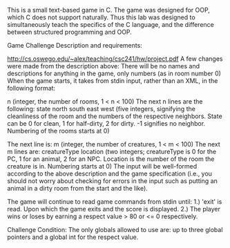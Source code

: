 This is a small text-based game in C. 
The game was designed for OOP, which C does not support naturally. 
Thus this lab was designed to simultaneously teach the specifics of the C language, and the difference between structured programming and OOP.


Game Challenge Description and requirements:

http://cs.oswego.edu/~alex/teaching/csc241/hw/project.pdf
A few changes were made from the description above:
There will be no names and descriptions for anything in the game, only numbers (as in room number 0)
When the game starts, it takes from stdin input, rather than an XML, in the following format:

n (integer, the number of rooms, 1 < n < 100)
The next n lines are the following:
state north south east west (five integers, signifying the cleanliness of the room and the numbers of the respective neighbors.
State can be 0 for clean, 1 for half-dirty, 2 for dirty. -1 signifies no neighbor. Numbering of the rooms starts at 0)

The next line is:
m (integer, the number of creatures, 1 < m < 100)
The next m lines are:
creatureType location (two integers; creatureType is 0 for the PC, 1 for an animal, 2 for an NPC. 
Location is the number of the room the creature is in. Numbering starts at 0)
The input will be well-formed according to the above description and the game specification 
(i.e., you should not worry about checking for errors in the input such as putting an animal in a dirty room from the start and the like).

The game will continue to read game commands from stdin until:
1.) 'exit' is read. Upon which the game exits and the score is displayed.
2.) The player wins or loses by earning a respect value > 80 or <= 0 respectively.

Challenge Condition: The only globals allowed to use are: up to three global pointers and a global int for the respect value.
